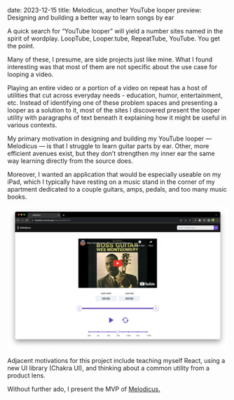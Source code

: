date: 2023-12-15
title: Melodicus, another YouTube looper
preview: Designing and building a better way to learn songs by ear

A quick search for “YouTube looper” will yield a number sites named in the spirit of wordplay. LoopTube, Looper.tube, RepeatTube, YouTube. You get the point. 

Many of these, I presume, are side projects just like mine. What I found interesting was that most of them are not specific about the use case for looping a video. 

Playing an entire video or a portion of a video on repeat has a host of utilities that cut across everyday needs - education, humor, entertainment, etc. Instead of identifying one of these problem spaces and presenting a looper as a solution to it, most of the sites I discovered present the looper utility with paragraphs of text beneath it explaining how it might be useful in various contexts.

My primary motivation in designing and building my YouTube looper — Melodicus — is that I struggle to learn guitar parts by ear. Other, more efficient avenues exist, but they don’t strengthen my inner ear the same way learning directly from the source does. 

Moreover, I wanted an application that would be especially useable on my iPad, which I typically have resting on a music stand in the corner of my apartment dedicated to a couple guitars, amps, pedals, and too many music books. 

![melodicus video page](/static/images/blog/2023-12-15/melodicus%20video.png)

Adjacent motivations for this project include teaching myself React, using a new UI library (Chakra UI), and thinking about a common utility from a product lens.

Without further ado, I present the MVP of [Melodicus.](https://melodicus.vercel.app)
